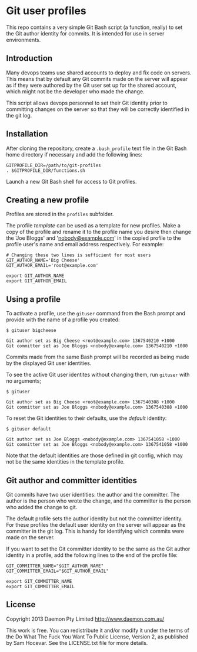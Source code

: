 # Git user profiles

This repo contains a very simple Git Bash script (a function, really)
to set the Git author identity for commits. It is intended for use in
server environments.

## Introduction

Many devops teams use shared accounts to deploy and fix code on
servers. This means that by default any Git commits made on the server
will appear as if they were authored by the Git user set up for the 
shared account, which might not be the developer who made the change.

This script allows devops personnel to set their Git identity prior
to committing changes on the server so that they will be correctly
identified in the git log.

## Installation

After cloning the repository, create a `.bash_profile` text file in the
Git Bash home directory if necessary and add the following lines:

	GITPROFILE_DIR=/path/to/git-profiles
	. $GITPROFILE_DIR/functions.sh

Launch a new Git Bash shell for access to Git profiles.

## Creating a new profile

Profiles are stored in the `profiles` subfolder.

The profile _template_ can be used as a template for new profiles.
Make a copy of the profile and rename it to the profile name you
desire then change the 'Joe Bloggs' and 'nobody@example.com' in the
copied profile to the profile user's name and email address respectively.
For example:

	# Changing these two lines is sufficient for most users
	GIT_AUTHOR_NAME='Big Cheese'
	GIT_AUTHOR_EMAIL='root@example.com'

	export GIT_AUTHOR_NAME
	export GIT_AUTHOR_EMAIL

## Using a profile

To activate a profile, use the `gituser` command from the Bash
prompt and provide with the name of a profile you created:

	$ gituser bigcheese

	Git author set as Big Cheese <root@example.com> 1367540210 +1000
	Git committer set as Joe Bloggs <nobody@example.com> 1367540210 +1000

Commits made from the same Bash prompt will be recorded as being
made by the displayed Git user identities.

To see the active Git user identites without changing them, run
`gituser` with no arguments;

	$ gituser

	Git author set as Big Cheese <root@example.com> 1367540308 +1000
	Git committer set as Joe Bloggs <nobody@example.com> 1367540308 +1000

To reset the Git identities to their defaults, use the _default_
identity:

	$ gituser default

	Git author set as Joe Bloggs <nobody@example.com> 1367541058 +1000
	Git committer set as Joe Bloggs <nobody@example.com> 1367541058 +1000

Note that the default identities are those defined in git config,
which may not be the same identities in the template profile.

## Git author and committer identities

Git commits have two user identities: the author and the committer.
The author is the person who wrote the change, and the committer is the
person who added the change to git.

The default profile sets the author identity but not the committer
identity. For these profiles the default user identity on the server
will appear as the committer in the git log. This is handy for identifying
which commits were made on the server.

If you want to set the Git committer identity to be the same as the Git
author identity in a profile, add the following lines to the end of the
profile file:

	GIT_COMMITTER_NAME="$GIT_AUTHOR_NAME"
	GIT_COMMITTER_EMAIL="$GIT_AUTHOR_EMAIL"

	export GIT_COMMITTER_NAME
	export GIT_COMMITTER_EMAIL


## License

Copyright 2013 Daemon Pty Limited http://www.daemon.com.au/

This work is free. You can redistribute it and/or modify it under the
terms of the Do What The Fuck You Want To Public License, Version 2,
as published by Sam Hocevar. See the LICENSE.txt file for more details.

